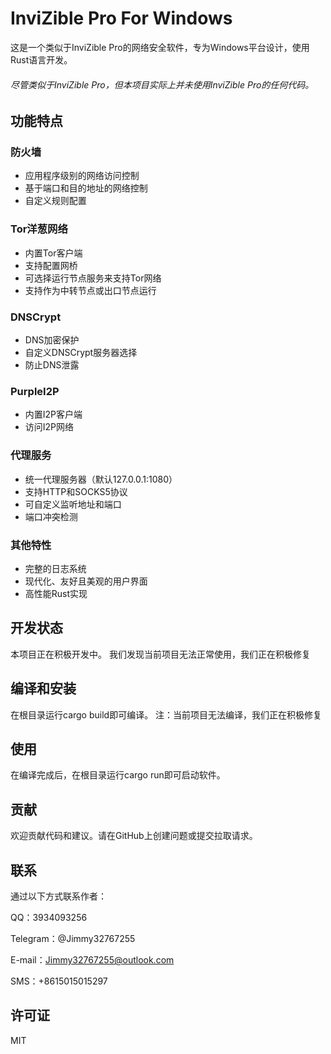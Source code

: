 # InviZible Pro For Windows

这是一个类似于InviZible Pro的网络安全软件，专为Windows平台设计，使用Rust语言开发。

###### 尽管类似于InviZible Pro，但本项目实际上并未使用InviZible Pro的任何代码。

## 功能特点

### 防火墙
- 应用程序级别的网络访问控制
- 基于端口和目的地址的网络控制
- 自定义规则配置

### Tor洋葱网络
- 内置Tor客户端
- 支持配置网桥
- 可选择运行节点服务来支持Tor网络
- 支持作为中转节点或出口节点运行

### DNSCrypt
- DNS加密保护
- 自定义DNSCrypt服务器选择
- 防止DNS泄露

### PurpleI2P
- 内置I2P客户端
- 访问I2P网络

### 代理服务
- 统一代理服务器（默认127.0.0.1:1080）
- 支持HTTP和SOCKS5协议
- 可自定义监听地址和端口
- 端口冲突检测

### 其他特性
- 完整的日志系统
- 现代化、友好且美观的用户界面
- 高性能Rust实现

## 开发状态

本项目正在积极开发中。
我们发现当前项目无法正常使用，我们正在积极修复

## 编译和安装

在根目录运行cargo build即可编译。
注：当前项目无法编译，我们正在积极修复

## 使用

在编译完成后，在根目录运行cargo run即可启动软件。

## 贡献

欢迎贡献代码和建议。请在GitHub上创建问题或提交拉取请求。

## 联系

通过以下方式联系作者：

QQ：3934093256

Telegram：@Jimmy32767255

E-mail：Jimmy32767255@outlook.com

SMS：+8615015015297

## 许可证

MIT
